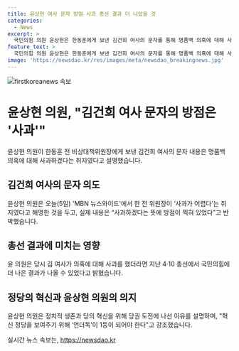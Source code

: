 ```yaml
---
title: 윤상현 여사 문자 방점 사과 총선 결과 더 나았을 것
categories:
  - News
excerpt: >
  국민의힘 의원 윤상현은 한동훈에게 보낸 김건희 여사의 문자를 통해 명품백 의혹에 대해 사과할 것을 약속했다고 전했습니다. 또한, 이번 전당대회 출마에 대해 혁신 정당을 보여주기 위해 언더독이 1등이 되어야 한다고 강조했으며, 총선 결과에 대해 사과가 있었다면 더 나은 결과가 나왔을 것이라고 언급했습니다. 또한, 국민의힘 내부 문제에 대해 혁신을 요구하며, 전당대회 이전에 총선 백서가 발간돼야 한다고 주문했습니다.
feature_text: >
  국민의힘 의원 윤상현은 한동훈에게 보낸 김건희 여사의 문자를 통해 명품백 의혹에 대해 사과할 것을 약속했다고 전했습니다. 또한, 이번 전당대회 출마에 대해 혁신 정당을 보여주기 위해 언더독이 1등이 되어야 한다고 강조했으며, 총선 결과에 대해 사과가 있었다면 더 나은 결과가 나왔을 것이라고 언급했습니다. 또한, 국민의힘 내부 문제에 대해 혁신을 요구하며, 전당대회 이전에 총선 백서가 발간돼야 한다고 주문했습니다.
image: 'https://newsdao.kr/res/images/meta/newsdao_breakingnews.jpg'
---
```


<p><img src="https://newsdao.kr/res/images/meta/newsdao_breakingnews.jpg" alt="firstkoreanews 속보" /></p>

<h1>윤상현 의원, "김건희 여사 문자의 방점은 '사과'"</h1>

<p data-ke-size="size16">윤상현 의원이 한동훈 전 비상대책위원장에게 보낸 김건희 여사의 문자 내용은 명품백 의혹에 대해 사과하겠다는 취지였다고 설명했습니다.</p>

<h2>김건희 여사의 문자 의도</h2>

<p data-ke-size="size16">윤상현 의원은 오늘(5일) 'MBN 뉴스와이드'에서 한 전 위원장이 ‘사과가 어렵다’는 취지였다고 해명한 것을 두고, 실제 내용은 “사과하겠다는 뜻에 방점이 찍혀 있었다”고 반박했습니다.</p>

<h2>총선 결과에 미치는 영향</h2>

<p data-ke-size="size16">윤 의원은 당시 김 여사가 의혹에 대해 사과를 했더라면 지난 4·10 총선에서 국민의힘에 더 나은 결과가 나올 수 있었다고 밝혔습니다.</p>

<h2>정당의 혁신과 윤상현 의원의 의지</h2>

<p data-ke-size="size16">윤상현 의원은 정치적 생존과 당의 혁신을 위해 당권 도전에 나선 이유를 설명하며, "혁신 정당을 보여주기 위해 ‘언더독’이 1등이 되어야 한다"고 강조했습니다.</p>
실시간 뉴스 속보는, <a href="https://newsdao.kr" rel="dofollow">https://newsdao.kr</a>


